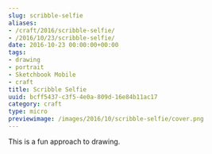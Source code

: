 ```yaml
---
slug: scribble-selfie
aliases:
- /craft/2016/scribble-selfie/
- /2016/10/23/scribble-selfie/
date: 2016-10-23 00:00:00+00:00
tags:
- drawing
- portrait
- Sketchbook Mobile
- craft
title: Scribble Selfie
uuid: bcff5437-c3f5-4e0a-809d-16e84b11ac17
category: craft
type: micro
previewimage: /images/2016/10/scribble-selfie/cover.png
---
```

This is a fun approach to drawing.